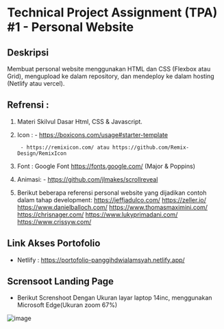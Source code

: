# Technical Project Assignment (TPA) #1 - Personal Website

## Deskripsi

Membuat personal website menggunakan HTML dan CSS (Flexbox atau Grid), mengupload ke dalam repository, dan mendeploy ke dalam hosting (Netlify atau vercel).

## Refrensi :

1.  Materi Skilvul Dasar Html, CSS & Javascript.

2.  Icon : - https://boxicons.com/usage#starter-template

         - https://remixicon.com/ atau https://github.com/Remix-Design/RemixIcon

3.  Font : Google Font https://fonts.google.com/ (Major & Poppins)

4.  Animasi: - https://github.com/jlmakes/scrollreveal

5.  Berikut beberapa referensi personal website yang dijadikan contoh dalam tahap development:
    https://jeffjadulco.com/
    https://zeller.io/
    https://www.danielballoch.com/
    https://www.thomasmaximini.com/
    https://chrisnager.com/
    https://www.lukyprimadani.com/
    https://www.crissyw.com/

## Link Akses Portofolio
- Netlify : https://portofolio-panggihdwialamsyah.netlify.app/


## Scrensoot Landing Page

- Berikut Screnshoot Dengan Ukuran layar laptop 14inc, menggunakan Microsoft Edge(Ukuran zoom 67%)

![image](https://user-images.githubusercontent.com/77493833/229688542-a167b4c7-c411-4d29-af9e-cf705866aae8.png)
